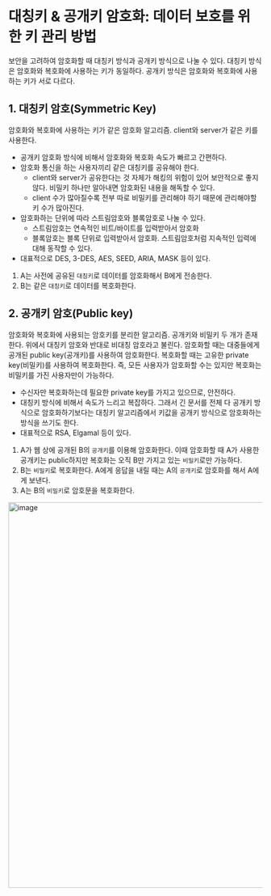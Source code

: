 # 대칭키 & 공개키 암호화: 데이터 보호를 위한 키 관리 방법

보안을 고려하여 암호화할 때 대칭키 방식과 공개키 방식으로 나눌 수 있다.
대칭키 방식은 암호화와 복호화에 사용하는 키가 동일하다.
공개키 방식은 암호화와 복호화에 사용하는 키가 서로 다르다.

## 1. 대칭키 암호(Symmetric Key)

암호화와 복호화에 사용하는 키가 같은 암호화 알고리즘. client와 server가 같은 키를 사용한다.
- 공개키 암호화 방식에 비해서 암호화와 복호화 속도가 빠르고 간편하다.
- 암호화 통신을 하는 사용자끼리 같은 대칭키를 공유해야 한다.
    - client와 server가 공유한다는 것 자체가 해킹의 위험이 있어 보안적으로 좋지 않다. 비밀키 하나만 알아내면 암호화된 내용을 해독할 수 있다.
    - client 수가 많아질수록 전부 따로 비밀키를 관리해야 하기 때문에 관리해야할 키 수가 많아진다.
- 암호화하는 단위에 따라 스트림암호와 블록암호로 나눌 수 있다.
    - 스트림암호는 연속적인 비트/바이트를 입력받아서 암호화
    - 블록암호는 블록 단위로 입력받아서 암호화. 스트림암호처럼 지속적인 입력에 대해 동작할 수 있다.
- 대표적으로 DES, 3-DES, AES, SEED, ARIA, MASK 등이 있다.

1. A는 사전에 공유된 `대칭키`로 데이터를 암호화해서 B에게 전송한다.
2. B는 같은 `대칭키`로 데이터를 복호화한다.

## 2. 공개키 암호(Public key)

암호화와 복호화에 사용되는 암호키를 분리한 알고리즘. 공개키와 비밀키 두 개가 존재한다. 위에서 대칭키 암호와 반대로 비대칭 암호라고 불린다.
암호화할 때는 대중들에게 공개된 public key(공개키)를 사용하여 암호화한다.
복호화할 때는 고유한 private key(비밀키)를 사용하여 복호화한다.
즉, 모든 사용자가 암호화할 수는 있지만 복호화는 비밀키를 가진 사용자만이 가능하다.
- 수신자만 복호화하는데 필요한 private key를 가지고 있으므로, 안전하다.
- 대칭키 방식에 비해서 속도가 느리고 복잡하다. 그래서 긴 문서를 전체 다 공개키 방식으로 암호화하기보다는 대칭키 알고리즘에서 키값을 공개키 방식으로 암호화하는 방식을 쓰기도 한다.
- 대표적으로 RSA, Elgamal 등이 있다.

1. A가 웹 상에 공개된 B의 `공개키`를 이용해 암호화한다. 이때 암호화할 때 A가 사용한 공개키는 public하지만 복호화는 오직 B만 가지고 있는 `비밀키`로만 가능하다.
2. B는 `비밀키`로 복호화한다. A에게 응답을 내릴 때는 A의 `공개키`로 암호화를 해서 A에게 보낸다.
3. A는 B의 `비밀키`로 암호문을 복호화한다.

<img width="763" alt="image" src="https://github.com/do-sopt-cs-study/CS-seungyeon/assets/49530253/6a50f852-36e2-47eb-97bb-4f17fe418aee">

   
